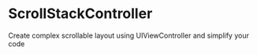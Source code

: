 # ScrollStackController
Create complex scrollable layout using UIViewController and simplify your code
